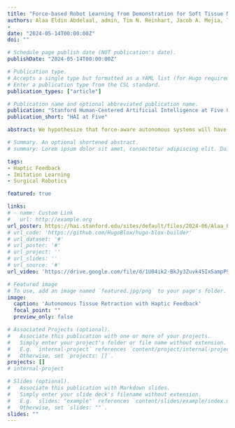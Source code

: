 ```yaml
---
title: "Force-based Robot Learning from Demonstration for Soft Tissue Manipulation"
authors: Alaa Eldin Abdelaal, admin, Tim N. Reinhart, Jacob A. Mejia, Tony Z. Zhao, Chelsea Finn, Jeannette Bohg, Allison M. Okamura.
- 
date: "2024-05-14T00:00:00Z"
doi: ""

# Schedule page publish date (NOT publication's date).
publishDate: "2024-05-14T00:00:00Z"

# Publication type.
# Accepts a single type but formatted as a YAML list (for Hugo requirements).
# Enter a publication type from the CSL standard.
publication_types: ["article"]

# Publication name and optional abbreviated publication name.
publication: "Stanford Human-Centered Artificial Intelligence at Five Conference"
publication_short: "HAI at Five"

abstract: We hypothesize that force-aware autonomous systems will have higher success rate and be more gentle with tissue in surgical robotics tasks requiring physical interaction, compared to force-agnostic ones. This work validates this hypothesis using imitation learning.

# Summary. An optional shortened abstract.
# summary: Lorem ipsum dolor sit amet, consectetur adipiscing elit. Duis posuere tellus ac convallis placerat. Proin tincidunt magna sed ex sollicitudin condimentum.

tags:
- Haptic Feedback
- Imitation Learning
- Surgical Robotics

featured: true

links:
# - name: Custom Link
#   url: http://example.org
url_poster: https://hai.stanford.edu/sites/default/files/2024-06/Alaa_Eldin_and_Jiaying_Fang.pdf
# url_code: 'https://github.com/HugoBlox/hugo-blox-builder'
# url_dataset: '#'
# url_poster: '#'
# url_project: ''
# url_slides: ''
# url_source: '#'
url_video: 'https://drive.google.com/file/d/1U04ik2-BkJy3Zuvk45IxSampP9N9ShhR/view?usp=sharing'

# Featured image
# To use, add an image named `featured.jpg/png` to your page's folder. 
image:
  caption: 'Autonomous Tissue Retraction with Haptic Feedback'
  focal_point: ""
  preview_only: false

# Associated Projects (optional).
#   Associate this publication with one or more of your projects.
#   Simply enter your project's folder or file name without extension.
#   E.g. `internal-project` references `content/project/internal-project/index.md`.
#   Otherwise, set `projects: []`.
projects: []
# internal-project

# Slides (optional).
#   Associate this publication with Markdown slides.
#   Simply enter your slide deck's filename without extension.
#   E.g. `slides: "example"` references `content/slides/example/index.md`.
#   Otherwise, set `slides: ""`.
slides: ""
---
```


<!-- This work is driven by the results in my [previous paper](/publication/conference-paper/) on LLMs.

{{% callout note %}}
Create your slides in Markdown - click the *Slides* button to check out the example.
{{% /callout %}}

Add the publication's **full text** or **supplementary notes** here. You can use rich formatting such as including [code, math, and images](https://docs.hugoblox.com/content/writing-markdown-latex/). -->

